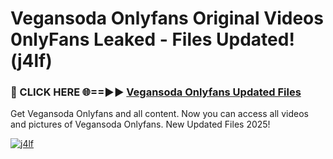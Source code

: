# Vegansoda Onlyfans Original Videos 0nlyFans Leaked - Files Updated! (j4lf)

<h3>🔴 CLICK HERE 🌐==►► <a href="https://tinyurl.com/ehrbuxhb" rel="nofollow">Vegansoda Onlyfans Updated Files</a></h3>

Get Vegansoda Onlyfans and all content. Now you can access all videos and pictures of Vegansoda Onlyfans. New Updated Files 2025!

[![j4lf](https://i.imgur.com/lVYEuWS.gif)](https://tinyurl.com/ehrbuxhb)
